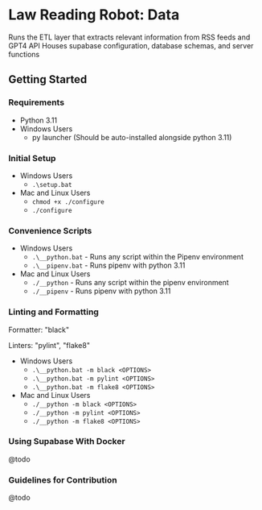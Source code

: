 # Law Reading Robot: Data
Runs the ETL layer that extracts relevant information from RSS feeds and GPT4 API
Houses supabase configuration, database schemas, and server functions

## Getting Started

### Requirements
* Python 3.11
* Windows Users
    * py launcher (Should be auto-installed alongside python 3.11)

### Initial Setup
* Windows Users
    * `.\setup.bat`
* Mac and Linux Users
    * `chmod +x ./configure`
    * `./configure`

### Convenience Scripts
* Windows Users
    * `.\__python.bat` - Runs any script within the Pipenv environment
    * `.\__pipenv.bat` - Runs pipenv with python 3.11
* Mac and Linux Users
    * `./__python` - Runs any script within the pipenv environment
    * `./__pipenv` - Runs pipenv with python 3.11

### Linting and Formatting

Formatter: "black"

Linters: "pylint", "flake8"

* Windows Users
    * `.\__python.bat -m black <OPTIONS>`
    * `.\__python.bat -m pylint <OPTIONS>`
    * `.\__python.bat -m flake8 <OPTIONS>`
* Mac and Linux Users
    * `./__python -m black <OPTIONS>`
    * `./__python -m pylint <OPTIONS>`
    * `./__python -m flake8 <OPTIONS>`

### Using Supabase With Docker
@todo

### Guidelines for Contribution
@todo

